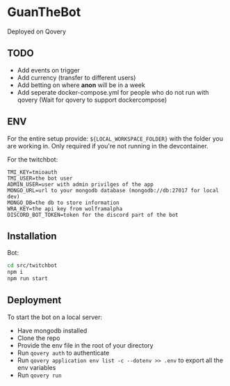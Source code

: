 # GuanTheBot

Deployed on Qovery

## TODO

- Add events on trigger
- Add currency (transfer to different users)
- Add betting on where **anon** will be in a week
- Add seperate docker-compose.yml for people who do not run with qovery (Wait for qovery to support dockercompose)


## ENV

For the entire setup provide:
`${LOCAL_WORKSPACE_FOLDER}` with the folder you are working in. Only required if you're not running in the devcontainer.

For the twitchbot:

```
TMI_KEY=tmioauth
TMI_USER=the bot user
ADMIN_USER=user with admin privilges of the app
MONGO_URL=url to your mongodb database (mongodb://db:27017 for local dev)
MONGO_DB=the db to store information
WRA_KEY=the api key from wolframalpha
DISCORD_BOT_TOKEN=token for the discord part of the bot
```

## Installation

Bot:
```bash
cd src/twitchbot
npm i
npm run start
```

## Deployment

To start the bot on a local server:

- Have mongodb installed
- Clone the repo
- Provide the env file in the root of your directory
- Run `qovery auth` to authenticate
- Run `qovery application env list -c --dotenv >> .env` to export all the env variables
- Run `qovery run`
